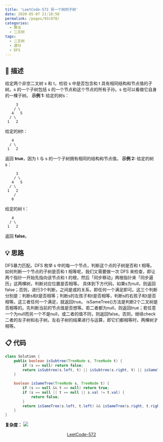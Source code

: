 ```yaml
---
title: 'LeetCode-572 另一个树的子树'
date: 2020-05-07 21:18:58
permalink: /pages/93c978/
categories:
  - 算法
  - 二叉树
tags:
  - 二叉树
  - 递归
  - DFS
---
```

## 💬 描述
给定两个非空二叉树 s 和 t，检验 s 中是否包含和 t 具有相同结构和节点值的子树。s 的一个子树包括 s 的一个节点和这个节点的所有子孙。s 也可以看做它自身的一棵子树。
**示例 1:**
给定的树s：
```
     3
    / \
   4   5
  / \
 1   2
```
给定的树t：
```
   4  
  / \
 1   2
```
返回 **true**，因为 t 与 s 的一个子树拥有相同的结构和节点值。
**示例 2:**
给定的树 s：
```
     3
    / \
   4   5
  / \
 1   2
    /
   0
```
给定的树 t：
```
   4
  / \
 1   2
```
返回 **false**。
<br/>

## 💡 思路
DFS暴力匹配。DFS 枚举 s 中的每一个节点，判断这个点的子树是否和 t 相等。如何判断一个节点的子树是否和 t 相等呢，我们又需要做一次 DFS 来检查，即让两个指针一开始先指向该节点和 t 的根，然后「同步移动」两根指针来「同步遍历」这两棵树，判断对应位置是否相等。
具体到下方代码，如果s为null，则返回false；否则，进行3个判断，之间是或的关系，即任何一个满足即可。这三个判断分别是：判断s和t是否相等；判断s的左孩子和t是否相等，判断s的右孩子和t是否相等。这三者任何一个满足，就返回true。
isSameTree()方法是判断2个二叉树是否相等的。先判断当前的节点值是否想等。若二者都为null，则返回true；若任意一个为null而另一个不是null，或二者的值不同，则返回false。否则，继续check二者的左子树和右子树。左右子树的结果进行与运算，即它们都相等时，两棵树才相等。
<br/>

## 📋 代码

```java
class Solution {
    public boolean isSubtree(TreeNode s, TreeNode t) {
        if (s == null) return false;
        return isSubtree(s.left, t) || isSubtree(s.right, t) || isSameTree(s, t);
    }
    
    boolean isSameTree(TreeNode s, TreeNode t) {
        if (s == null && t == null) return true;
        if (s == null || t == null || s.val != t.val) {
            return false;
        }
        return isSameTree(s.left, t.left) && isSameTree(s.right, t.right);
    }
}
```

**复杂度：**
![](https://iyes.life/post-images/1588858450009.png)
<br/>

<center><a href="https://leetcode-cn.com/problems/subtree-of-another-tree/" class="LinkCard" target="_blank">LeetCode-572</a></center>
<br/>